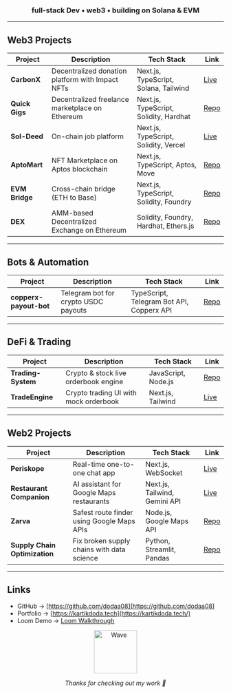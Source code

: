 <div align="center">
<h3>full-stack Dev • web3 • building on Solana & EVM</h3>
</div>

---

## Web3 Projects

| Project | Description | Tech Stack | Link |
|---------|-------------|------------|------|
| **CarbonX** | Decentralized donation platform with Impact NFTs | Next.js, TypeScript, Solana, Tailwind | [Live](https://canbonx.vercel.app/) |
| **Quick Gigs** | Decentralized freelance marketplace on Ethereum | Next.js, TypeScript, Solidity, Hardhat | [Repo](https://github.com/dodaa08/Quick-gigs) |
| **Sol-Deed** | On-chain job platform | Next.js, TypeScript, Solidity, Vercel | [Live](https://sol-deed.vercel.app/) |
| **AptoMart** | NFT Marketplace on Aptos blockchain | Next.js, TypeScript, Aptos, Move | [Repo](https://github.com/dodaa08/AptoMart) |
| **EVM Bridge** | Cross-chain bridge (ETH to Base) | Next.js, TypeScript, Solidity, Foundry | [Repo](https://github.com/dodaa08/Evm_-_Bridge) |
| **DEX** | AMM-based Decentralized Exchange on Ethereum | Solidity, Foundry, Hardhat, Ethers.js | [Repo](https://github.com/dodaa08/DEX) |

---

## Bots & Automation

| Project | Description | Tech Stack | Link |
|---------|-------------|------------|------|
| **copperx-payout-bot** | Telegram bot for crypto USDC payouts | TypeScript, Telegram Bot API, Copperx API | [Repo](https://github.com/dodaa08/copperx-payout-bot) |

---

## DeFi & Trading

| Project | Description | Tech Stack | Link |
|---------|-------------|------------|------|
| **Trading-System** | Crypto & stock live orderbook engine | JavaScript, Node.js | [Repo](https://github.com/dodaa08/Trading-System) |
| **TradeEngine** | Crypto trading UI with mock orderbook | Next.js, Tailwind | [Live](https://tradeengine.vercel.app/) |

---

## Web2 Projects

| Project | Description | Tech Stack | Link |
|---------|-------------|------------|------|
| **Periskope** | Real-time one-to-one chat app | Next.js, WebSocket | [Live](https://periskope-2nd-attempt.vercel.app/) |
| **Restaurant Companion** | AI assistant for Google Maps restaurants | Next.js, Tailwind, Gemini API | [Live](https://zoto-codecircuit-a4yg.vercel.app/) |
| **Zarva** | Safest route finder using Google Maps APIs | Node.js, Google Maps API | [Repo](https://github.com/dodaa08/Zarva) |
| **Supply Chain Optimization** | Fix broken supply chains with data science | Python, Streamlit, Pandas | [Repo](https://github.com/dodaa08/Supply-chain-optimization) |
---

## Links

- GitHub → [https://github.com/dodaa08](https://github.com/dodaa08)  
- Portfolio → [https://kartikdoda.tech](https://kartikdoda.tech/)  
- Loom Demo → [Loom Walkthrough](https://www.loom.com/share/f5a0d6f151fd41c3af77b8be19c86e98)

<div align="center">
  <img src="https://media.giphy.com/media/3oriO0OEd9QIDdllqo/giphy.gif" alt="Wave" width="100" />
  <p><i>Thanks for checking out my work 🫡</i></p>
</div>
